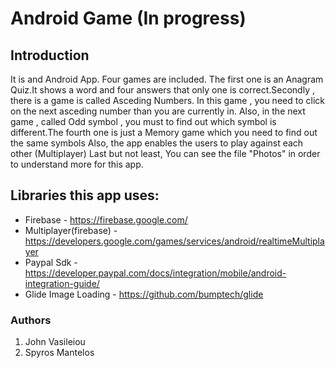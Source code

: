 # Android Game (In progress)

## Introduction
It is and Android App. Four games are included. The first one is an Anagram Quiz.It shows a word and four answers that only one is correct.Secondly , there is a game is called Asceding Numbers. In this game , you need to click on the next asceding number than you are currently in. Also, in the next game , called Odd symbol , you must to find out which symbol is different.The fourth one is just a Memory game which you need to find out the same symbols
Also, the app enables the users to play against each other (Multiplayer)
Last but not least, You can see the file "Photos" in order to understand more for this app.


## Libraries this app uses:
+ Firebase - https://firebase.google.com/
+ Multiplayer(firebase) - https://developers.google.com/games/services/android/realtimeMultiplayer
+ Paypal Sdk - https://developer.paypal.com/docs/integration/mobile/android-integration-guide/
+ Glide Image Loading - https://github.com/bumptech/glide


### Authors

1. John Vasileiou
2. Spyros Mantelos


